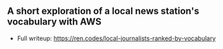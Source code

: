 ## A short exploration of a local news station's vocabulary with AWS
- Full writeup: https://ren.codes/local-journalists-ranked-by-vocabulary


